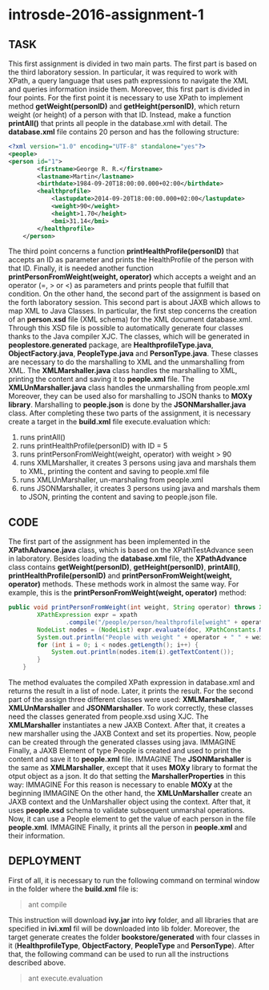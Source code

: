 # introsde-2016-assignment-1

## TASK

This first assignment is divided in two main parts.
The first part is based on the third laboratory session. In particular, it was required to work with XPath, a query language that uses path expressions to navigate the XML and queries information inside them. Moreover, this first part is divided in four points. For the first point it is necessary to use XPath to implement method **getWeight(personID)** and **getHeight(personID)**, which return weight (or height) of a person with that ID. Instead, make a function **printAll()** that prints all people in the database.xml with detail. The **database.xml** file contains 20 person and has the following structure:


```xml
<?xml version="1.0" encoding="UTF-8" standalone="yes"?>
<people>
<person id="1">
        <firstname>George R. R.</firstname>
        <lastname>Martin</lastname>
        <birthdate>1984-09-20T18:00:00.000+02:00</birthdate>
        <healthprofile>
            <lastupdate>2014-09-20T18:00:00.000+02:00</lastupdate>
            <weight>90</weight>
            <height>1.70</height>
            <bmi>31.14</bmi>
        </healthprofile>
    </person>
```

The third point concerns a function **printHealthProfile(personID)** that accepts an ID as parameter and prints the HealthProfile of the person with that ID. Finally, it is needed another function **printPersonFromWeight(weight, operator)** which accepts a weight and an operator (=, > or <) as parameters and prints people that fulfill that condition.
On the other hand, the second part of the assignment is based on the forth laboratory session. This second part is about JAXB which allows to map XML to Java Classes. In particular, the first step concerns the creation of an **person.xsd** file (XML schema) for the XML document database.xml. Through this XSD file is possible to automatically generate four classes thanks to the Java compiler XJC. The classes, which will be generated in **peoplestore.generated** package, are **HealthprofileType.java**, **ObjectFactory.java**, **PeopleType.java** and **PersonType.java**. These classes are necessary to do the marshalling to XML and the unmarshalling from XML. The **XMLMarshaller.java** class handles the marshalling to XML, printing the content and saving it to **people.xml** file. The **XMLUnMarshaller.java** class handles the unmarshalling from people.xml
Moreover, they can be used also for marshalling to JSON thanks to **MOXy library**. Marshalling to **people.json** is done by the **JSONMarshaller.java** class.
After completing these two parts of the assignment, it is necessary create a target in the **build.xml** file execute.evaluation which:

1. runs printAll()
2. runs printHealthProfile(personID) with ID = 5
3. runs printPersonFromWeight(weight, operator) with weight > 90
4. runs XMLMarshaller, it creates 3 persons using java and marshals them to XML, printing the content and saving to people.xml file
5. runs XMLUnMarshaller, un-marshaling from people.xml
6. runs JSONMarshaller, it creates 3 persons using java and marshals them to JSON, printing the content and saving to people.json file.

## CODE
The first part of the assignment has been implemented in the **XPathAdvance.java** class, which is based on the XPathTestAdvance seen in laboratory. Besides loading the **database.xml** file, the **XPathAdvance** class contains **getWeight(personID)**, **getHeight(personID)**, **printAll()**, **printHealthProfile(personID)** and **printPersonFromWeight(weight, operator)** methods. These methods work in almost the same way. For example, this is the **printPersonFromWeight(weight, operator)** method:
```java
public void printPersonFromWeight(int weight, String operator) throws XPathExpressionException {
		XPathExpression expr = xpath
				.compile("/people/person/healthprofile[weight" + operator + "" + weight + "]/parent::person");
		NodeList nodes = (NodeList) expr.evaluate(doc, XPathConstants.NODESET);
		System.out.println("People with weight " + operator + " " + weight + "Kg:");
		for (int i = 0; i < nodes.getLength(); i++) {
			System.out.println(nodes.item(i).getTextContent());
		}
	}
  ```
The method evaluates the compiled XPath expression in database.xml and returns the result in a list of node. Later, it prints the result.
For the second part of the assign three different classes were used: **XMLMarshaller**, **XMLUnMarshaller** and **JSONMarshaller**. To work correctly, these classes need the classes generated from people.xsd using XJC.
The **XMLMarshaller** instantiates a new JAXB Context. After that, it creates a new marshaller using the JAXB Context and set its properties. Now, people can be created through the generated classes using java.
IMMAGINE
Finally, a JAXB Element of type People is created and used to print the content and save it to **people.xml** file.
IMMAGINE
The **JSONMarshaller** is the same as **XMLMarshaller**, except that it uses **MOXy** library to format the otput object as a json. It do that setting the **MarshallerProperties** in this way:
IMMAGINE
For this reason is necessary to enable **MOXy** at the beginning
IMMAGINE
On the other hand, the **XMLUnMarshaller** create an JAXB context and the UnMarshaller object using the context. After that, it uses **people.xsd** schema to validate subsequent unmarshal operations. Now, it can use a People element to get the value of each person in the file **people.xml**.
IMMAGINE
Finally, it prints all the person in **people.xml** and their information.

## DEPLOYMENT
First of all, it is necessary to run the following command on terminal window in the folder where the **build.xml** file is:
> ant compile

This instruction will download **ivy.jar** into **ivy** folder, and all libraries that are specified in **ivi.xml** fil will be downloaded into lib folder. Moreover, the target generate creates the folder **bookstore/generated** with four classes in it (**HealthprofileType**, **ObjectFactory**, **PeopleType** and **PersonType**).
After that, the following command can be used to run all the instructions described above.
> ant execute.evaluation
